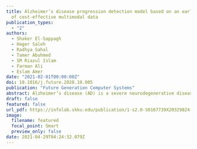 ```yaml
---
title: Alzheimer’s disease progression detection model based on an early fusion
  of cost-effective multimodal data
publication_types:
  - "2"
authors:
  - Shaker El-Sappagh
  - Hager Saleh
  - Radhya Sahal
  - Tamer Abuhmed
  - SM Riazul Islam
  - Farman Ali
  - Eslam Amer
date: "2021-02-01T00:00:00Z"
doi: 10.1016/j.future.2020.10.005
publication: "Future Generation Computer Systems"
abstract: Alzheimer’s disease (AD) is a severe neurodegenerative disease. The identification of patients at high risk of conversion from mild cognitive impairment to AD via earlier close monitoring, targeted investigations, and appropriate management is crucial. Recently, several machine learning (ML) algorithms have been used for AD progression detection. Most of these studies only utilized neuroimaging data from baseline visits. However, AD is a complex chronic disease, and usually, a medical expert will analyze the patient’s whole history when making a progression diagnosis. Furthermore, neuroimaging data are always either limited or not available, especially in developing countries, due to their cost. In this paper, we compare the performance of five widely used ML algorithms, namely, the support vector machine, random forest, k-nearest neighbor, logistic regression, and decision tree to predict AD progression with a prediction horizon of 2.5 years. We use 1029 subjects from the Alzheimer’s disease neuroimaging initiative (ADNI) database. In contrast to previous literature, our models are optimized using a collection of cost-effective time-series features including patient’s comorbidities, cognitive scores, medication history, and demographics. Medication and comorbidity text data are semantically prepared. Drug terms are collected and cleaned before encoding using the therapeutic chemical classification (ATC) ontology, and then semantically aggregated to the appropriate level of granularity using ATC to ensure a less sparse dataset. Our experiments assert that the early fusion of comorbidity and medication features with other features reveals significant predictive power with all models. The random forest model achieves the most accurate performance compared to other models. This study is the first of its kind to investigate the role of such multimodal time-series data on AD prediction.
draft: false
featured: false
url_pdf: https://infolab.skku.edu/publication/1-s2.0-S0167739X20329824-main.pdf
image:
  filename: featured
  focal_point: Smart
  preview_only: false
date: 2021-04-29T04:24:32.079Z
---
```

